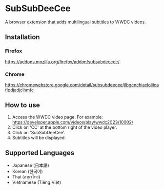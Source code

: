 # SubSubDeeCee

A browser extension that adds multilingual subtitles to WWDC videos.

## Installation

### Firefox

https://addons.mozilla.org/firefox/addon/subsubdeecee/

### Chrome

https://chromewebstore.google.com/detail/subsubdeecee/jlbgcnchiacloliicaflpdjadjclhmfc

## How to use

1. Access the WWDC video page. For example: https://developer.apple.com/videos/play/wwdc2023/10002/
1. Click on 'CC' at the bottom right of the video player.
1. Click on 'SubSubDeeCee'.
1. Subtitles will be displayed.

## Supported Languages

* Japanese (日本語)
* Korean (한국어)
* Thai (ภาษาไทย)
* Vietnamese (Tiếng Việt)
